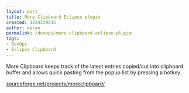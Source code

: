 ```yaml
---
layout: post
title: More Clipboard Eclipse plugin
created: 1234339545
author: keren
permalink: /devops/more-clipboard-eclipse-plugin
tags:
- DevOps
- Eclipse Clipboard
---
```

<p><font class="pn-normal">More Clipboard keeps track of the latest entries copied/cut into clipboard buffer and allows quick pasting from the popup list by pressing a hotkey.</font></p><p><font class="pn-normal"><a href="http://sourceforge.net/projects/moreclipboard/">sourceforge.net/projects/moreclipboard/</a></font></p>

